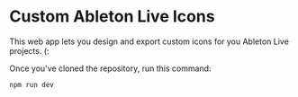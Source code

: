 # Custom Ableton Live Icons

This web app lets you design and export custom icons for you Ableton Live projects. (:

Once you've cloned the repository, run this command:

```
npm run dev
```
